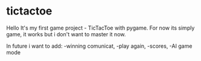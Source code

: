 # tictactoe
Hello
It's my first game project - TicTacToe with pygame.
For now its simply game, it works but i don't want to master it now.


In future i want to add:
-winning comunicat, -play again, -scores, -AI game mode